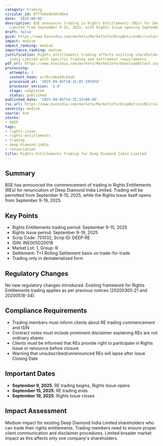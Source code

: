 ```yaml
---
category: trading
circular_id: 0fffebe8e50c08e4
date: '2025-09-05'
description: BSE announces trading in Rights Entitlements (REs) for Deep Diamond India
  Limited from September 9-15, 2025, with Rights Issue opening September 9-19, 2025.
draft: false
guid: https://www.bseindia.com/markets/MarketInfo/DispNoticesNCirculars.aspx?Noticeid={8BE090F3-08E9-4C5D-AABB-0B3D519D3663}&noticeno=20250905-41&dt=09/05/2025&icount=41&totcount=59&flag=0
impact: medium
impact_ranking: medium
importance_ranking: medium
justification: Rights entitlements trading affects existing shareholders of Deep Diamond
  India Limited with specific trading and settlement requirements
pdf_url: https://www.bseindia.com/markets/MarketInfo/DownloadAttach.aspx?id=20250905-41&attachedId=
processing:
  attempts: 1
  content_hash: acf0c24ba38c83ab
  processed_at: '2025-09-05T18:31:07.595978'
  processor_version: '2.0'
  stage: completed
  status: published
published_date: '2025-09-05T14:32:33+00:00'
rss_url: https://www.bseindia.com/markets/MarketInfo/DispNoticesNCirculars.aspx?Noticeid={8BE090F3-08E9-4C5D-AABB-0B3D519D3663}&noticeno=20250905-41&dt=09/05/2025&icount=41&totcount=59&flag=0
severity: medium
source: bse
stocks:
- DEEP
tags:
- rights-issue
- rights-entitlements
- trading
- deep-diamond-india
- renunciation
title: Rights Entitlements Trading for Deep Diamond India Limited
---
```


## Summary

BSE has announced the commencement of trading in Rights Entitlements (REs) for renunciation of Deep Diamond India Limited. Trading will be permitted from September 9-15, 2025, while the Rights Issue itself opens from September 9-19, 2025.

## Key Points

- Rights Entitlements trading period: September 9-15, 2025
- Rights Issue period: September 9-19, 2025
- Scrip Code: 751032, Scrip ID: DEEP-RE
- ISIN: INE005G20018
- Market Lot: 1, Group: R
- Settlement: T+1 Rolling Settlement basis on trade-for-trade
- Trading only in dematerialized form

## Regulatory Changes

No new regulatory changes introduced. Existing framework for Rights Entitlements trading applies as per previous notices (20200305-21 and 20200518-34).

## Compliance Requirements

- Trading members must inform clients about RE trading commencement and ISIN
- Contract notes must include prominent disclaimer explaining REs are not ordinary shares
- Clients must be informed that REs provide right to participate in Rights Issue or renounce before closure
- Warning that unsubscribed/unrenounced REs will lapse after Issue Closing Date

## Important Dates

- **September 9, 2025**: RE trading begins, Rights Issue opens
- **September 15, 2025**: RE trading ends
- **September 19, 2025**: Rights Issue closes

## Impact Assessment

Medium impact for existing Deep Diamond India Limited shareholders who can trade their rights entitlements. Trading members need to ensure proper client communication and disclaimer procedures. Limited broader market impact as this affects only one company's shareholders.